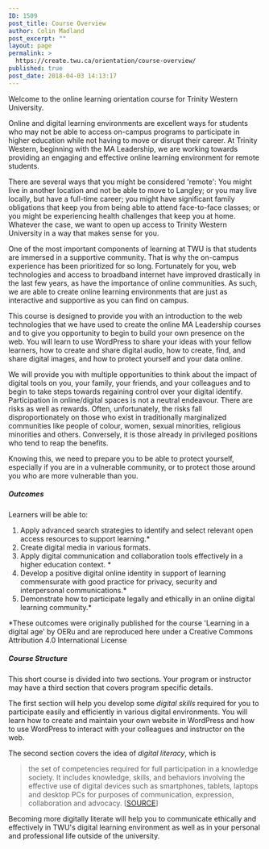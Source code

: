 ```yaml
---
ID: 1509
post_title: Course Overview
author: Colin Madland
post_excerpt: ""
layout: page
permalink: >
  https://create.twu.ca/orientation/course-overview/
published: true
post_date: 2018-04-03 14:13:17
---
```

Welcome to the online learning orientation course for Trinity Western University.

Online and digital learning environments are excellent ways for students who may not be able to access on-campus programs to participate in higher education while not having to move or disrupt their career. At Trinity Western, beginning with the MA Leadership, we are working towards providing an engaging and effective online learning environment for remote students.

There are several ways that you might be considered 'remote': You might live in another location and not be able to move to Langley; or you may live locally, but have a full-time career; you might have significant family obligations that keep you from being able to attend face-to-face classes; or you might be experiencing health challenges that keep you at home. Whatever the case, we want to open up access to Trinity Western University in a way that makes sense for you.

One of the most important components of learning at TWU is that students are immersed in a supportive community. That is why the on-campus experience has been prioritized for so long. Fortunately for you, web technologies and access to broadband internet have improved drastically in the last few years, as have the importance of online communities. As such, we are able to create online learning environments that are just as interactive and supportive as you can find on campus.

This course is designed to provide you with an introduction to the web technologies that we have used to create the online MA Leadership courses and to give you opportunity to begin to build your own presence on the web. You will learn to use WordPress to share your ideas with your fellow learners, how to create and share digital audio, how to create, find, and share digital images, and how to protect yourself and your data online.

We will provide you with multiple opportunities to think about the impact of digital tools on you, your family, your friends, and your colleagues and to begin to take steps towards regaining control over your digital identify. Participation in online/digital spaces is not a neutral endeavour. There are risks as well as rewards. Often, unfortunately, the risks fall disproportionately on those who exist in traditionally marginalized communities like people of colour, women, sexual minorities, religious minorities and others. Conversely, it is those already in privileged positions who tend to reap the benefits.

Knowing this, we need to prepare you to be able to protect yourself, especially if you are in a vulnerable community, or to protect those around you who are more vulnerable than you.

<h5>Outcomes</h5>

Learners will be able to:

<ol>
<li>Apply advanced search strategies to identify and select relevant open access resources to support learning.*</li>
<li>Create digital media in various formats.</li>
<li>Apply digital communication and collaboration tools effectively in a higher education context. *</li>
<li>Develop a positive digital online identity in support of learning commensurate with good practice for privacy, security and interpersonal communications.*</li>
<li>Demonstrate how to participate legally and ethically in an online digital learning community.*</li>
</ol>

*These outcomes were originally published for the course 'Learning in a digital age' by OERu and are reproduced here under a Creative Commons Attribution 4.0 International License

<h5>Course Structure</h5>

This short course is divided into two sections. Your program or instructor may have a third section that covers program specific details.

The first section will help you develop some <em>digital skills</em> required for you to participate easily and efficiently in various digital environments. You will learn how to create and maintain your own website in WordPress and how to use WordPress to interact with your colleagues and instructor on the web.

The second section covers the idea of <em>digital literacy</em>, which is

<blockquote>
  the set of competencies required for full participation in a knowledge society. It includes knowledge, skills, and behaviors involving the effective use of digital devices such as smartphones, tablets, laptops and desktop PCs for purposes of communication, expression, collaboration and advocacy. [<a href="https://en.wikipedia.org/wiki/Digital_literacy">SOURCE</a>]
</blockquote>

Becoming more digitally literate will help you to communicate ethically and effectively in TWU's digital learning environment as well as in your personal and professional life outside of the university.